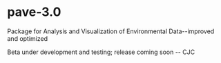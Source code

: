 # pave-3.0
Package for Analysis and Visualization of Environmental Data--improved and optimized

Beta under development and testing; release coming soon -- CJC

